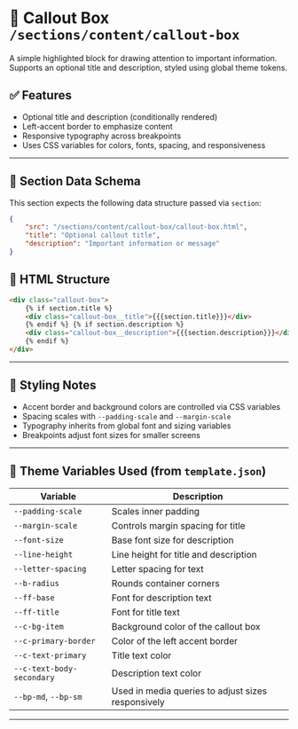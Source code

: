 # 📂 Callout Box `/sections/content/callout-box`

A simple highlighted block for drawing attention to important information.
Supports an optional title and description, styled using global theme tokens.

## ✅ Features

-   Optional title and description (conditionally rendered)
-   Left-accent border to emphasize content
-   Responsive typography across breakpoints
-   Uses CSS variables for colors, fonts, spacing, and responsiveness

---

## 🧾 Section Data Schema

This section expects the following data structure passed via `section`:

```json
{
	"src": "/sections/content/callout-box/callout-box.html",
	"title": "Optional callout title",
	"description": "Important information or message"
}
```

## 🧱 HTML Structure

```html
<div class="callout-box">
	{% if section.title %}
	<div class="callout-box__title">{{{section.title}}}</div>
	{% endif %} {% if section.description %}
	<div class="callout-box__description">{{{section.description}}}</div>
	{% endif %}
</div>
```

---

## 🎨 Styling Notes

-   Accent border and background colors are controlled via CSS variables
-   Spacing scales with `--padding-scale` and `--margin-scale`
-   Typography inherits from global font and sizing variables
-   Breakpoints adjust font sizes for smaller screens

---

## 🧩 Theme Variables Used (from `template.json`)

| Variable                  | Description                                        |
| ------------------------- | -------------------------------------------------- |
| `--padding-scale`         | Scales inner padding                               |
| `--margin-scale`          | Controls margin spacing for title                  |
| `--font-size`             | Base font size for description                     |
| `--line-height`           | Line height for title and description              |
| `--letter-spacing`        | Letter spacing for text                            |
| `--b-radius`              | Rounds container corners                           |
| `--ff-base`               | Font for description text                          |
| `--ff-title`              | Font for title text                                |
| `--c-bg-item`             | Background color of the callout box                |
| `--c-primary-border`      | Color of the left accent border                    |
| `--c-text-primary`        | Title text color                                   |
| `--c-text-body-secondary` | Description text color                             |
| `--bp-md`, `--bp-sm`      | Used in media queries to adjust sizes responsively |

---
